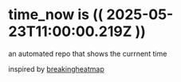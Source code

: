 # time_now is (( 2025-05-23T11:00:00.219Z ))

an automated repo that shows the currnent time

inspired by [breakingheatmap](https://github.com/breakingheatmap/breakingheatmap)